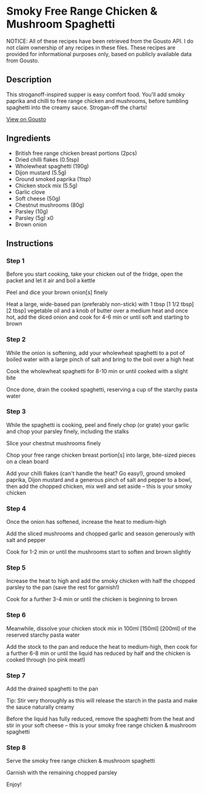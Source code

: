 # Smoky Free Range Chicken & Mushroom Spaghetti

NOTICE: All of these recipes have been retrieved from the Gousto API. I do not claim ownership of any recipes in these files. These recipes are provided for informational purposes only, based on publicly available data from Gousto.

## Description

This stroganoff-inspired supper is easy comfort food. You'll add smoky paprika and chilli to free range chicken and mushrooms, before tumbling spaghetti into the creamy sauce. Strogan-off the charts!

[View on Gousto](https://www.gousto.co.uk/recipes/cookbook/smoky-free-range-chicken-mushroom-spaghetti)

## Ingredients

- British free range chicken breast portions (2pcs)
- Dried chilli flakes (0.5tsp)
- Wholewheat spaghetti (190g)
- Dijon mustard (5.5g)
- Ground smoked paprika (1tsp)
- Chicken stock mix (5.5g)
- Garlic clove
- Soft cheese (50g)
- Chestnut mushrooms (80g)
- Parsley (10g)
- Parsley (5g) x0
- Brown onion

## Instructions


### Step 1

Before you start cooking, take your chicken out of the fridge, open the packet and let it air and boil a kettle

Peel and dice your brown onion[s] finely

Heat a large, wide-based pan (preferably non-stick) with 1 tbsp <span class="text-purple">[1 1/2 tbsp]</span><span class="text-danger"> [2 tbsp] </span>vegetable oil and a knob of butter over a medium heat and once hot, add the diced onion and cook for 4-6 min or until soft and starting to brown


### Step 2

While the onion is softening, add your wholewheat spaghetti to a pot of boiled water with a large pinch of salt and bring to the boil over a high heat

Cook the wholewheat spaghetti for 8-10 min or until cooked with a slight bite

Once done, drain the cooked spaghetti, reserving a cup of the starchy pasta water


### Step 3

While the spaghetti is cooking, peel and finely chop (or grate) your garlic and chop your parsley finely, including the stalks

Slice your chestnut mushrooms finely

Chop your free range chicken breast portion[s] into large, bite-sized pieces on a clean board

Add your chilli flakes (can't handle the heat? Go easy!), ground smoked paprika, Dijon mustard and a generous pinch of salt and pepper to a bowl, then add the chopped chicken, mix well and set aside – this is your smoky chicken


### Step 4

Once the onion has softened, increase the heat to medium-high

Add the sliced mushrooms and chopped garlic and season generously with salt and pepper

Cook for 1-2 min or until the mushrooms start to soften and brown slightly


### Step 5

Increase the heat to high and add the smoky chicken with half the chopped parsley to the pan (save the rest for garnish!)

Cook for a further 3-4 min or until the chicken is beginning to brown


### Step 6

Meanwhile, dissolve your chicken stock mix in 100ml <span class="text-purple">[150ml]</span><span class="text-danger"> [200ml]</span> of the reserved starchy pasta water

Add the stock to the pan and reduce the heat to medium-high, then cook for a further 6-8 min or until the liquid has reduced by half and the chicken is cooked through (no pink meat!)


### Step 7

Add the drained spaghetti to the pan

Tip: Stir very thoroughly as this will release the starch in the pasta and make the sauce naturally creamy

Before the liquid has fully reduced, remove the spaghetti from the heat and stir in your soft cheese – this is your smoky free range chicken & mushroom spaghetti

### Step 8

Serve the smoky free range chicken & mushroom spaghetti

Garnish with the remaining chopped parsley

Enjoy!

